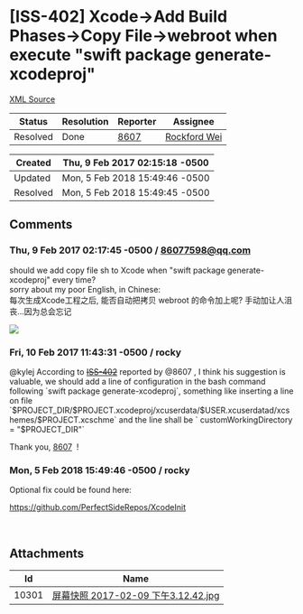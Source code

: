# [ISS-402] Xcode->Add Build Phases->Copy File->webroot when execute "swift package generate-xcodeproj"

[XML Source](./xml/ISS-402.xml)
<p></p>





Status|Resolution|Reporter|Assignee
------|----------|--------|--------
Resolved|Done|[8607](86077598@qq.com)|[Rockford Wei]($rocky)





Created|Thu, 9 Feb 2017 02:15:18 -0500
-------|--------------
Updated|Mon, 5 Feb 2018 15:49:46 -0500
Resolved|Mon, 5 Feb 2018 15:49:45 -0500


## Comments




### Thu, 9 Feb 2017 02:17:45 -0500 / 86077598@qq.com 

<p><p>should we add copy file sh to Xcode when "swift package generate-xcodeproj" every time?<br/>
sorry about my poor English, in Chinese:<br/>
每次生成Xcode工程之后, 能否自动把拷贝 webroot 的命令加上呢? 手动加让人沮丧...因为总会忘记</p>

<p><span class="image-wrap" style=""><a id="10301_thumb" href="http://jira.perfect.org:8080/secure/attachment/10301/10301_%E5%B1%8F%E5%B9%95%E5%BF%AB%E7%85%A7+2017-02-09+%E4%B8%8B%E5%8D%883.12.42.jpg" title="屏幕快照 2017-02-09 下午3.12.42.jpg" file-preview-type="image" file-preview-id="10301" file-preview-title="屏幕快照 2017-02-09 下午3.12.42.jpg"><img src="http://jira.perfect.org:8080/secure/thumbnail/10301/_thumb_10301.png" style="border: 0px solid black" /></a></span></p></p>


### Fri, 10 Feb 2017 11:43:31 -0500 / rocky 

<p><p>@kylej According to <a href="http://jira.perfect.org:8080/browse/ISS-402" title="Xcode-&gt;Add Build Phases-&gt;Copy File-&gt;webroot when execute &quot;swift package generate-xcodeproj&quot;" class="issue-link" data-issue-key="ISS-402"><del>ISS-402</del></a> reported by @8607 , I think his suggestion is valuable, we should add a line of configuration in the bash command following `swift package generate-xcodeproj`, something like inserting a line on file `$PROJECT_DIR/$PROJECT.xcodeproj/xcuserdata/$USER.xcuserdatad/xcshemes/$PROJECT.xcschme` and the line shall be ` customWorkingDirectory = "$PROJECT_DIR"`</p>

<p>Thank you, <a href="http://jira.perfect.org:8080/secure/ViewProfile.jspa?name=86077598%40qq.com" class="user-hover" rel="86077598@qq.com">8607</a>  !</p></p>


### Mon, 5 Feb 2018 15:49:46 -0500 / rocky 

<p><p>Optional fix could be found here:</p>

<p><a href="https://github.com/PerfectSideRepos/XcodeInit" class="external-link" rel="nofollow">https://github.com/PerfectSideRepos/XcodeInit</a></p>

<p> </p></p>

## Attachments





Id|Name
------|------------
10301|[屏幕快照 2017-02-09 下午3.12.42.jpg](../attachment/10301/%E5%B1%8F%E5%B9%95%E5%BF%AB%E7%85%A7+2017-02-09+%E4%B8%8B%E5%8D%883.12.42.jpg)

